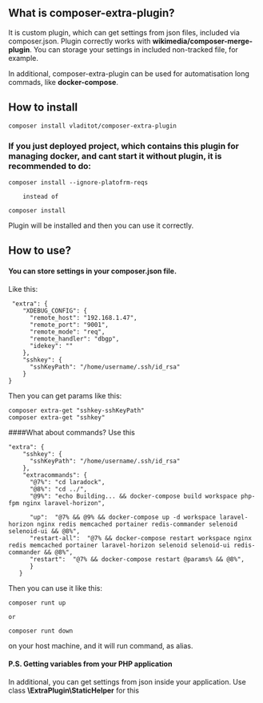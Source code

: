 ## What is composer-extra-plugin?

It is custom plugin, which can get settings from json files, included via composer.json. Plugin correctly works with **wikimedia/composer-merge-plugin**. You can storage your settings in included non-tracked file, for example.

In additional, composer-extra-plugin can be used for automatisation long commads, like **docker-compose**.

## How to install

    composer install vladitot/composer-extra-plugin
    
### If you just deployed project, which contains this plugin for managing docker, and cant start it without plugin, it is recommended to do:
    composer install --ignore-platofrm-reqs
    
        instead of
        
    composer install

Plugin will be installed and then you can use it correctly.

## How to use?

#### You can store settings in your composer.json file.

Like this:

     "extra": {
        "XDEBUG_CONFIG": {
          "remote_host": "192.168.1.47",
          "remote_port": "9001",
          "remote_mode": "req",
          "remote_handler": "dbgp",
          "idekey": ""
        },
        "sshkey": {
          "sshKeyPath": "/home/username/.ssh/id_rsa"
        }
    }

Then you can get params like this:
    
    composer extra-get "sshkey-sshKeyPath"
    composer extra-get "sshkey"
    

####What about commands? Use this

    "extra": {
        "sshkey": {
          "sshKeyPath": "/home/username/.ssh/id_rsa"
        },
        "extracommands": {
          "@7%": "cd laradock",
          "@8%": "cd ../",
          "@9%": "echo Building... && docker-compose build workspace php-fpm nginx laravel-horizon",
    
          "up":  "@7% && @9% && docker-compose up -d workspace laravel-horizon nginx redis memcached portainer redis-commander selenoid selenoid-ui && @8%",
          "restart-all":  "@7% && docker-compose restart workspace nginx redis memcached portainer laravel-horizon selenoid selenoid-ui redis-commander && @8%",
          "restart":  "@7% && docker-compose restart @params% && @8%",
          }
       }
       
Then you can use it like this:

    composer runt up
   
    or
    
    composer runt down 
    
on your host machine, and it will run command, as alias.

#### P.S. Getting variables from your PHP application

In additional, you can get settings from json inside your application.
Use class **\ExtraPlugin\StaticHelper** for this